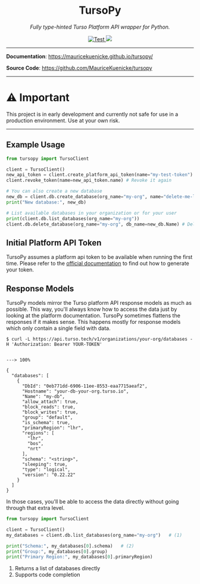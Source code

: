 <h1 align="center">
  TursoPy
</h1>

<p align="center">
    <em>Fully type-hinted Turso Platform API wrapper for Python.</em>
</p>

<p align="center">
<a href="https://github.com/MauriceKuenicke/tursopy/actions/workflows/cicd.yml?query=workflow%3ACICD+branch%3Amain++" target="_blank">
    <img src="https://github.com/MauriceKuenicke/tursopy/actions/workflows/cicd.yml/badge.svg?branch=main" alt="Test">
</a>
<a href="https://codecov.io/gh/MauriceKuenicke/tursopy" > 
    <img src="https://codecov.io/gh/MauriceKuenicke/tursopy/branch/main/graph/badge.svg?token=NYH162MDJD"/> 
</a>
</p>

---

**Documentation**: <a href="https://mauricekuenicke.github.io/tursopy/" target="_blank">https://mauricekuenicke.github.io/tursopy/</a>

**Source Code**: <a href="https://github.com/MauriceKuenicke/tursopy" target="_blank">https://github.com/MauriceKuenicke/tursopy</a>

---

# ⚠️ Important

This project is in early development and currently not safe for use in a production environment. Use at your own risk.

---
## Example Usage
```py
from tursopy import TursoClient

client = TursoClient()
new_api_token = client.create_platform_api_token(name="my-test-token")  # Create a new platform token
client.revoke_token(name=new_api_token.name) # Revoke it again

# You can also create a new database
new_db = client.db.create_database(org_name="my-org", name="delete-me-later")
print("New database:", new_db)

# List available databases in your organization or for your user
print(client.db.list_databases(org_name="my-org"))
client.db.delete_database(org_name="my-org", db_name=new_db.Name) # Delete your database again
```

## Initial Platform API Token
TursoPy assumes a platform api token to be available when running the first time. Please refer to the
[official documentation](https://docs.turso.tech/cli/auth/token) to find out how to generate your token.


## Response Models

TursoPy models mirror the Turso platform API response models as much as possible. This way, you'll always know how
to access the data just by looking at the platform documentation. TursoPy sometimes flattens the responses if it makes
sense. This happens mostly for response models which only contain a single field with data.

<div class="termy">

```console
$ curl -L https://api.turso.tech/v1/organizations/your-org/databases -H 'Authorization: Bearer YOUR-TOKEN'


---> 100%

{
  "databases": [
    {
      "DbId": "0eb771dd-6906-11ee-8553-eaa7715aeaf2",
      "Hostname": "your-db-your-org.turso.io",
      "Name": "my-db",
      "allow_attach": true,
      "block_reads": true,
      "block_writes": true,
      "group": "default",
      "is_schema": true,
      "primaryRegion": "lhr",
      "regions": [
        "lhr",
        "bos",
        "nrt"
      ],
      "schema": "<string>",
      "sleeping": true,
      "type": "logical",
      "version": "0.22.22"
    }
  ]
}
```

</div>

In those cases,
you'll be able to access the data directly without going through that extra level.

```py
from tursopy import TursoClient

client = TursoClient()
my_databases = client.db.list_databases(org_name="my-org")   # (1)

print("Schema:", my_databases[0].schema)   # (2)
print("Group:", my_databases[0].group)
print("Primary Region:", my_databases[0].primaryRegion)
```

1.  Returns a list of databases directly
2.  Supports code completion